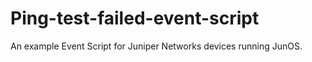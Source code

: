 # Ping-test-failed-event-script
An example Event Script for Juniper Networks devices running JunOS.
